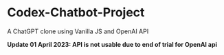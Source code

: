 # Codex-Chatbot-Project
A ChatGPT clone using Vanilla JS and OpenAI API

**Update 01 April 2023: API is not usable due to end of trial for OpenAI api**
